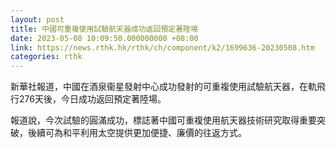 ```yaml
---
layout: post
title: 中國可重複使用試驗航天器成功返回預定著陸場
date: 2023-05-08 10:09:50.000000000 +08:00
link: https://news.rthk.hk/rthk/ch/component/k2/1699636-20230508.htm
categories: rthk
---
```


新華社報道，中國在酒泉衞星發射中心成功發射的可重複使用試驗航天器，在軌飛行276天後，今日成功返回預定著陸場。

報道說，今次試驗的圓滿成功，標誌著中國可重複使用航天器技術研究取得重要突破，後續可為和平利用太空提供更加便捷、廉價的往返方式。
